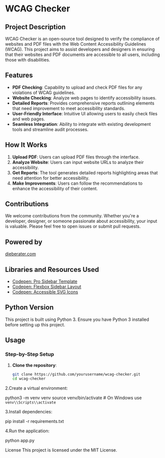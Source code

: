 # WCAG Checker

## Project Description

WCAG Checker is an open-source tool designed to verify the compliance of websites and PDF files with the Web Content Accessibility Guidelines (WCAG). This project aims to assist developers and designers in ensuring that their websites and PDF documents are accessible to all users, including those with disabilities.

## Features

- **PDF Checking**: Capability to upload and check PDF files for any violations of WCAG guidelines.
- **Website Checking**: Analyze web pages to identify accessibility issues.
- **Detailed Reports**: Provides comprehensive reports outlining elements that need improvement to meet accessibility standards.
- **User-Friendly Interface**: Intuitive UI allowing users to easily check files and web pages.
- **Seamless Integration**: Ability to integrate with existing development tools and streamline audit processes.

## How It Works

1. **Upload PDF**: Users can upload PDF files through the interface.
2. **Analyze Website**: Users can input website URLs to analyze their accessibility.
3. **Get Reports**: The tool generates detailed reports highlighting areas that need attention for better accessibility.
4. **Make Improvements**: Users can follow the recommendations to enhance the accessibility of their content.

## Contributions

We welcome contributions from the community. Whether you're a developer, designer, or someone passionate about accessibility, your input is valuable. Please feel free to open issues or submit pull requests.

## Powered by

[dieberater.com](https://dieberater.com)

## Libraries and Resources Used

- [Codepen: Pro Sidebar Template](https://codepen.io/azouaoui-med/pen/wpBadb)
- [Codepen: Flexbox Sidebar Layout](https://codepen.io/weboverhauls/pen/zYvopYE)
- [Codepen: Accessible SVG Icons](https://codepen.io/alvaromontoro/pen/YgpWZG)

## Python Version

This project is built using Python 3. Ensure you have Python 3 installed before setting up this project.

## Usage

### Step-by-Step Setup

1. **Clone the repository**:
   ```bash
   git clone https://github.com/yourusername/wcag-checker.git
   cd wcag-checker
   

2.Create a virtual environment:


python3 -m venv venv
source venv/bin/activate  # On Windows use `venv\\Scripts\\activate`

3.Install dependencies:

pip install -r requirements.txt


4.Run the application:

python app.py


License
This project is licensed under the MIT License.

